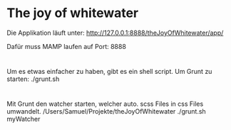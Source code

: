 # The joy of whitewater

Die Applikation läuft unter:
http://127.0.0.1:8888/theJoyOfWhitewater/app/

Dafür muss MAMP laufen auf Port: 8888


#
Um es etwas einfacher zu haben, gibt es ein shell script.
Um Grunt zu starten:
./grunt.sh


#
Mit Grunt den watcher starten, welcher auto. scss Files in css Files umwandelt.
/Users/Samuel/Projekte/theJoyOfWhitewater  ./grunt.sh myWatcher

